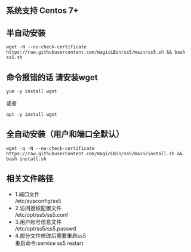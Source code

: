 系统支持 Centos 7+
------------------
## 半自动安装 ##
<pre><code>wget -N --no-check-certificate https://raw.githubusercontent.com/magicLBin/ss5/main/ss5.sh && bash ss5.sh</code></pre>

## 命令报错的话 请安装wget ##
<pre><code>yum -y install wget</code></pre>
或者 
<pre><code>apt -y install wget</code></pre>

## 全自动安装（用户和端口全默认） ##
 <pre><code>wget -q -N --no-check-certificate https://raw.githubusercontent.com/magicLBin/ss5/main/install.sh && bash install.sh</code></pre>

## 相关文件路径 ##
- 1.端口文件<br>
 /etc/sysconfig/ss5<br>
- 2.访问授权配置文件<br>
 /etc/opt/ss5/ss5.conf<br>
- 3.用户账号信息文件<br>
 /etc/opt/ss5/ss5.passwd<br>
- 4.部分文件修改后需要重启ss5<br>
 重启命令:service ss5 restart<br>

